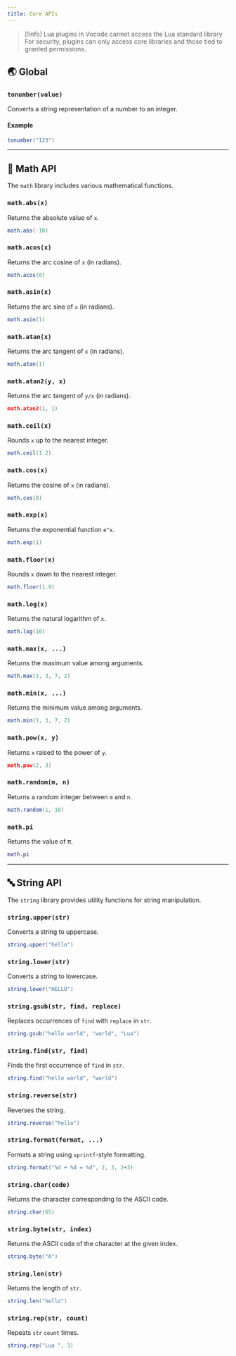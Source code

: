 ```yaml
---
title: Core APIs
---
```


> [!info] Lua plugins in Vocode cannot access the Lua standard library
> For security, plugins can only access core libraries and those tied to granted permissions.

## 🌏 Global

### `tonumber(value)`
Converts a string representation of a number to an integer.

#### Example
```lua
tonumber("123")
```

---

## 🧮 Math API

The `math` library includes various mathematical functions.

### `math.abs(x)`
Returns the absolute value of `x`.
```lua
math.abs(-10)
```

### `math.acos(x)`
Returns the arc cosine of `x` (in radians).
```lua
math.acos(0)
```

### `math.asin(x)`
Returns the arc sine of `x` (in radians).
```lua
math.asin(1)
```

### `math.atan(x)`
Returns the arc tangent of `x` (in radians).
```lua
math.atan(1)
```

### `math.atan2(y, x)`
Returns the arc tangent of `y/x` (in radians).
```lua
math.atan2(1, 1)
```

### `math.ceil(x)`
Rounds `x` up to the nearest integer.
```lua
math.ceil(1.2)
```

### `math.cos(x)`
Returns the cosine of `x` (in radians).
```lua
math.cos(0)
```

### `math.exp(x)`
Returns the exponential function `e^x`.
```lua
math.exp(1)
```

### `math.floor(x)`
Rounds `x` down to the nearest integer.
```lua
math.floor(1.9)
```

### `math.log(x)`
Returns the natural logarithm of `x`.
```lua
math.log(10)
```

### `math.max(x, ...)`
Returns the maximum value among arguments.
```lua
math.max(1, 3, 7, 2)
```

### `math.min(x, ...)`
Returns the minimum value among arguments.
```lua
math.min(1, 3, 7, 2)
```

### `math.pow(x, y)`
Returns `x` raised to the power of `y`.
```lua
math.pow(2, 3)
```

### `math.random(m, n)`
Returns a random integer between `m` and `n`.
```lua
math.random(1, 10)
```

### `math.pi`
Returns the value of π.
```lua
math.pi
```

---

## 🔤 String API

The `string` library provides utility functions for string manipulation.

### `string.upper(str)`
Converts a string to uppercase.
```lua
string.upper("hello")
```

### `string.lower(str)`
Converts a string to lowercase.
```lua
string.lower("HELLO")
```

### `string.gsub(str, find, replace)`
Replaces occurrences of `find` with `replace` in `str`.
```lua
string.gsub("hello world", "world", "Lua")
```

### `string.find(str, find)`
Finds the first occurrence of `find` in `str`.
```lua
string.find("hello world", "world")
```

### `string.reverse(str)`
Reverses the string.
```lua
string.reverse("hello")
```

### `string.format(format, ...)`
Formats a string using `sprintf`-style formatting.
```lua
string.format("%d + %d = %d", 2, 3, 2+3)
```

### `string.char(code)`
Returns the character corresponding to the ASCII code.
```lua
string.char(65)
```

### `string.byte(str, index)`
Returns the ASCII code of the character at the given index.
```lua
string.byte("A")
```

### `string.len(str)`
Returns the length of `str`.
```lua
string.len("hello")
```

### `string.rep(str, count)`
Repeats `str` `count` times.
```lua
string.rep("Lua ", 3)
```

